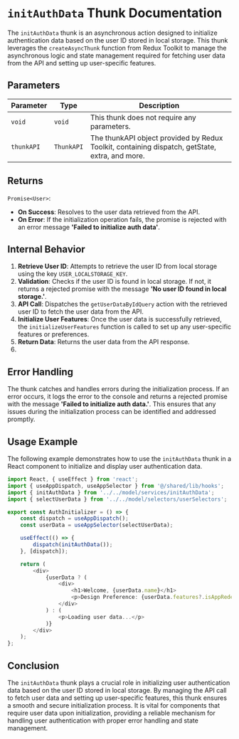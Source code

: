 #  `initAuthData` Thunk Documentation

The `initAuthData` thunk is an asynchronous action designed to initialize authentication data based on the user ID stored in local storage.
This thunk leverages the `createAsyncThunk` function from Redux Toolkit to manage the asynchronous logic and state management required for fetching user data from the API and setting up user-specific features.

## Parameters

| Parameter  | Type       | Description                                     |
|------------|------------|-------------------------------------------------|
| `void`     | `void`     | 	This thunk does not require any parameters. |
| `thunkAPI` | `ThunkAPI` | The thunkAPI object provided by Redux Toolkit, containing dispatch, getState, extra, and more. |

## Returns

`Promise<User>`: 
- **On Success**: Resolves to the user data retrieved from the API.
- **On Error**: If the initialization operation fails, the promise is rejected with an error message  **'Failed to initialize auth data'**.


## Internal Behavior
1. **Retrieve User ID**: Attempts to retrieve the user ID from local storage using the key `USER_LOCALSTORAGE_KEY`.
2. **Validation**: Checks if the user ID is found in local storage. If not, it returns a rejected promise with the message **'No user ID found in local storage.'**.
3. **API Call**: Dispatches the `getUserDataByIdQuery` action with the retrieved user ID to fetch the user data from the API.
4. **Initialize User Features**: Once the user data is successfully retrieved, the `initializeUserFeatures` function is called to set up any user-specific features or preferences.
5. **Return Data**: Returns the user data from the API response.
6. 
## Error Handling
The thunk catches and handles errors during the initialization process. If an error occurs, it logs the error to the console and returns a rejected promise with the message **'Failed to initialize auth data.'**. This ensures that any issues during the initialization process can be identified and addressed promptly.

## Usage Example
The following example demonstrates how to use the `initAuthData` thunk in a React component to initialize and display user authentication data.

```typescript jsx
import React, { useEffect } from 'react';
import { useAppDispatch, useAppSelector } from '@/shared/lib/hooks';
import { initAuthData } from '../../model/services/initAuthData';
import { selectUserData } from '../../model/selectors/userSelectors';

export const AuthInitializer = () => {
    const dispatch = useAppDispatch();
    const userData = useAppSelector(selectUserData);

    useEffect(() => {
        dispatch(initAuthData());
    }, [dispatch]);

    return (
        <div>
            {userData ? (
                <div>
                    <h1>Welcome, {userData.name}</h1>
                    <p>Design Preference: {userData.features?.isAppRedesigned ? 'New' : 'Old'}</p>
                </div>
            ) : (
                <p>Loading user data...</p>
            )}
        </div>
    );
};
```

## Conclusion 
The `initAuthData`  thunk plays a crucial role in initializing user authentication data based on the user ID stored in local storage. By managing the API call to fetch user data and setting up user-specific features, this thunk ensures a smooth and secure initialization process. It is vital for components that require user data upon initialization, providing a reliable mechanism for handling user authentication with proper error handling and state management.

